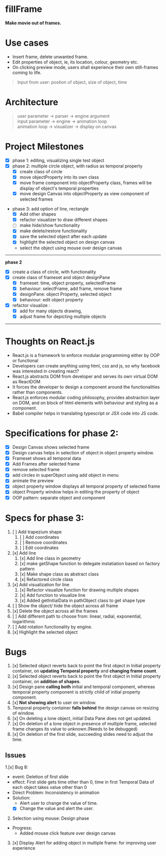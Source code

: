 # fillFrame

**Make movie out of frames.**



# Use cases

- Insert frame, delete unwanted frame.
- Edit properties of object, ie, its location, colour, geometry etc.
- On clicking preview mode, users shall experience their own still-frames coming to life.


> Input from user:
postion of object, size of object, time



# Architecture

> user parameter ->   parser ->  engine argument <br>
input parameter ->  engine -> animation loop <br>
animation loop -> visualizer ->  display on canvas



# Project Milestones

- [x] phase 1: editing, visualizing single test object
- [x] phase 2: multiple circle object, with radius as temporal property
    - [x] create class of circle
    - [x] move objectProperty into its own class
    - [x] move frame component into objectProperty class, frames will be display of object's temporal properties
    - [x] move design Canvas into objectProperty as view component of selected frames
- phase 3: add option of line, rectangle
  - [x] Add other shapes
  - [x] refactor visualizer to draw different shapes
  - [ ] make hide/show functionality
  - [x] make delete/restore functionality
  - [x] save the selected object after each update
  - [x] highlight the selected object on design canvas
  - select the object using mouse over design canvas


---
**phase 2**
- [x] create a class of circle, with functionality
- [x] create class of frameset and object designPane
  - [x] frameset: time, object property, selectedFrame
  - [x] behaviour: selectFrame, add frame, remove frame 
  - [x] designPane: object Property, selected object
  - [x] behaviour: edit object property
- [x] refactor visualize : 
  - [x] add for many objects drawing, 
  - [x] adjust frame for depicting multiple objects
---

# Thoughts on React.js
- React.js is a framework to enforce modular programmimg either by OOP or functional
- Developers can create anything using html, css and js, so why facebook was interested in creating react?
- React.js abstracts DOM from developer and serves its own virtual DOM as ReactDOM
- It forces the developer to design a component around the functionalities rather than components.
- React.js enforces modular coding philosophy, provides abstraction layer on DOM, and on block of html elements with behaviour and styling as a component.
- Babel compiler helps in translating typescript or JSX code into JS code.



<!-- ## Problems
  -->

# Specifications for phase 2:
- [x] Design Canvas shows selected frame
- [x] Design canvas helps in selection of object in object property window.
- [x] Frameset shows all temporal data
- [x] Add Frames after selected frame
- [x] remove selected frame
- [x] add circles in superObject using add object in menu
- [x] animate the preview
- [x] object property window displays all temporal property of selected frame
- [x] object Property window helps in editing the property of object
- [x] OOP pattern: separate object and component

# Specs for phase 3:
1. [ ] Add trapezium shape
     1. [ ] Add coordinates
     2. [ ] Remove coordinates
     3. [ ] Edit coordinates
2. [x] Add line
     1. [x] Add line class in geometry
     2. [x] make getShape function to delegate instatiation based on factory pattern
     3. [x] Make shape class as abstract class
     4. [x] Refactored circle class
3. [x] Add visualization for line
   1. [x] Refactor visualize function for drawing multiple shapes
   2. [x] Add function to visualize line
   3. [x] Added getInitialData in pathObject class to get shape type
4. [ ] Show the object/ hide the object across all frame
5. [x] Delete the object across all the frames
6. [ ] Add different path to choose from: linear, radial, exponential, logarithmic
7. [ ] Add rotation functionality by engine.
8. [x] Highlight the selected object


# Bugs
1. [x] Selected object reverts back to point the first object in Initial property container, on **updating Temporal property** and **changing frame count**.
2. [x] Selected object reverts back to point the first object in Initial property container, on **addition of shapes**.
3. [x] Design pane **calling both** initial and temporal component, whereas temporal property component is strictly child of initial property component.
4. [x] **Not showing alert** to user on window.
5. Temporal property container **falls behind** the design canvas on resizing of window.
6. [x] On deleting a lone object, initial Data Pane does not get updated.
7. [x] On deletion of a lone object in presence of multiple frame, selected frame changes its value to unknown.(Needs to be debugged)
8. [x] On deletion of the first slide, succeeding slides need to adjust the time.


## Issues
1.[x] Bug 8: 
  - event: Deletion of first slide
  - effect: First slide gets time other than 0, time in first Temporal Data of each object takes value other than 0
  - Direct Problem: Inconsistency in animation
  - Solution:
    - Alert user to change the value of time.
    - [x] Change the value and alert the user.

2. Selection using mouse: Design phase
  - Progress: 
    - Added mouse click feature over design canvas

3. [x] Display Alert for adding object in multiple frame: for improving user experience